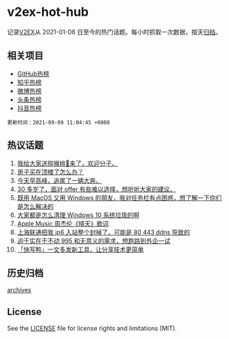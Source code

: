 # v2ex-hot-hub

 记录[V2EX](https://www.v2ex.com/)从 2021-01-06 日至今的热门话题。每小时抓取一次数据，按天[归档](archives)。
 
 ## 相关项目

- [GitHub热榜](https://github.com/snaildev/github-hot-hub)
- [知乎热榜](https://github.com/snaildev/zhihu-hot-hub)
- [微博热榜](https://github.com/snaildev/weibo-hot-hub)
- [头条热榜](https://github.com/snaildev/toutiao-hot-hub)
- [抖音热榜](https://github.com/snaildev/douyin-hot-hub)


 `更新时间：2021-09-09 11:04:45 +0800`

## 热议话题

1. [我给大家送猕猴桃🥝来了，欢迎分子。](https://www.v2ex.com/t/800684)
1. [房子买在顶楼了怎么办？](https://www.v2ex.com/t/800611)
1. [今天早高峰，追尾了一辆大奔。](https://www.v2ex.com/t/800603)
1. [30 多岁了，面对 offer 有些难以选择，想听听大家的建议。](https://www.v2ex.com/t/800593)
1. [既用 MacOS 又用 Windows 的朋友，我对任务栏有点困惑，想了解一下你们是怎么解决的](https://www.v2ex.com/t/800648)
1. [大家都是怎么清理 Windows 10 系统垃圾的啊](https://www.v2ex.com/t/800625)
1. [Apple Music 周杰伦《晴天》歌词](https://www.v2ex.com/t/800720)
1. [上海联通把我 ip6 入站整个封掉了，可能是 80 443 ddns 导致的](https://www.v2ex.com/t/800638)
1. [迫于实在干不动 995 和无意义的需求，想跑路到外企一试](https://www.v2ex.com/t/800588)
1. [「快写鸭」一文多发新工具，让分享技术更简单](https://www.v2ex.com/t/800601)

## 历史归档

[archives](archives)

## License

See the [LICENSE](LICENSE) file for license rights and limitations (MIT).
